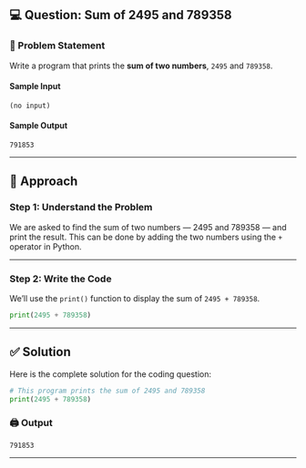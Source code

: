 ## 💻 Question: Sum of 2495 and 789358

### 🧩 Problem Statement

Write a program that prints the **sum of two numbers**, `2495` and `789358`.

#### **Sample Input**

```
(no input)
```

#### **Sample Output**

```
791853
```

---

## 🧠 Approach

### **Step 1: Understand the Problem**

We are asked to find the sum of two numbers — 2495 and 789358 — and print the result.
This can be done by adding the two numbers using the `+` operator in Python.

---

### **Step 2: Write the Code**

We’ll use the `print()` function to display the sum of `2495 + 789358`.

```python
print(2495 + 789358)
```

---

## ✅ Solution

Here is the complete solution for the coding question:

```python
# This program prints the sum of 2495 and 789358
print(2495 + 789358)
```

### 🖨️ Output

```
791853
```

---
